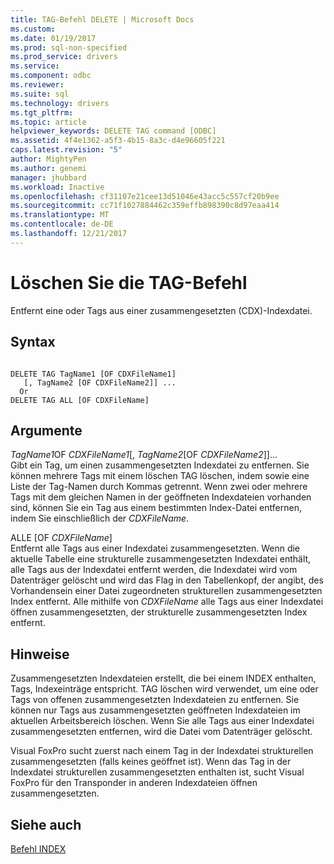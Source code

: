```yaml
---
title: TAG-Befehl DELETE | Microsoft Docs
ms.custom: 
ms.date: 01/19/2017
ms.prod: sql-non-specified
ms.prod_service: drivers
ms.service: 
ms.component: odbc
ms.reviewer: 
ms.suite: sql
ms.technology: drivers
ms.tgt_pltfrm: 
ms.topic: article
helpviewer_keywords: DELETE TAG command [ODBC]
ms.assetid: 4f4e1362-a5f3-4b15-8a3c-d4e96605f221
caps.latest.revision: "5"
author: MightyPen
ms.author: genemi
manager: jhubbard
ms.workload: Inactive
ms.openlocfilehash: cf31107e21cee13d51046e43acc5c557cf20b9ee
ms.sourcegitcommit: cc71f1027884462c359effb898390c8d97eaa414
ms.translationtype: MT
ms.contentlocale: de-DE
ms.lasthandoff: 12/21/2017
---
```

# <a name="delete-tag-command"></a>Löschen Sie die TAG-Befehl
Entfernt eine oder Tags aus einer zusammengesetzten (CDX)-Indexdatei.  
  
## <a name="syntax"></a>Syntax  
  
```  
  
DELETE TAG TagName1 [OF CDXFileName1]  
   [, TagName2 [OF CDXFileName2]] ...  
  Or   
DELETE TAG ALL [OF CDXFileName]  
```  
  
## <a name="arguments"></a>Argumente  
 *TagName1*OF *CDXFileName1*[, *TagName2*[OF *CDXFileName2*]]...  
 Gibt ein Tag, um einen zusammengesetzten Indexdatei zu entfernen. Sie können mehrere Tags mit einem löschen TAG löschen, indem sowie eine Liste der Tag-Namen durch Kommas getrennt. Wenn zwei oder mehrere Tags mit dem gleichen Namen in der geöffneten Indexdateien vorhanden sind, können Sie ein Tag aus einem bestimmten Index-Datei entfernen, indem Sie einschließlich der *CDXFileName*.  
  
 ALLE [OF *CDXFileName*]  
 Entfernt alle Tags aus einer Indexdatei zusammengesetzten. Wenn die aktuelle Tabelle eine strukturelle zusammengesetzten Indexdatei enthält, alle Tags aus der Indexdatei entfernt werden, die Indexdatei wird vom Datenträger gelöscht und wird das Flag in den Tabellenkopf, der angibt, des Vorhandensein einer Datei zugeordneten strukturellen zusammengesetzten Index entfernt. Alle mithilfe von *CDXFileName* alle Tags aus einer Indexdatei öffnen zusammengesetzten, der strukturelle zusammengesetzten Index entfernt.  
  
## <a name="remarks"></a>Hinweise  
 Zusammengesetzten Indexdateien erstellt, die bei einem INDEX enthalten, Tags, Indexeinträge entspricht. TAG löschen wird verwendet, um eine oder Tags von offenen zusammengesetzten Indexdateien zu entfernen. Sie können nur Tags aus zusammengesetzten geöffneten Indexdateien im aktuellen Arbeitsbereich löschen. Wenn Sie alle Tags aus einer Indexdatei zusammengesetzten entfernen, wird die Datei vom Datenträger gelöscht.  
  
 Visual FoxPro sucht zuerst nach einem Tag in der Indexdatei strukturellen zusammengesetzten (falls keines geöffnet ist). Wenn das Tag in der Indexdatei strukturellen zusammengesetzten enthalten ist, sucht Visual FoxPro für den Transponder in anderen Indexdateien öffnen zusammengesetzten.  
  
## <a name="see-also"></a>Siehe auch  
 [Befehl INDEX](../../odbc/microsoft/index-command.md)
